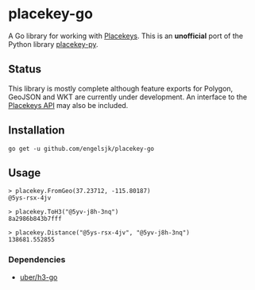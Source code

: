 # placekey-go

A Go library for working with [Placekeys](https://www.placekey.io/). This is an **unofficial** port of the Python library [placekey-py](https://github.com/Placekey/placekey-py).

## Status

This library is mostly complete although feature exports for Polygon, GeoJSON and WKT are currently under development. An interface to the [Placekeys API](https://docs.placekey.io) may also be included.

## Installation

```
go get -u github.com/engelsjk/placekey-go
```

## Usage

```
> placekey.FromGeo(37.23712, -115.80187)
@5ys-rsx-4jv

> placekey.ToH3("@5yv-j8h-3nq")
8a2986b843b7fff

> placekey.Distance("@5ys-rsx-4jv", "@5yv-j8h-3nq")
138681.552855
```

### Dependencies

* [uber/h3-go](github.com/uber/h3-go)
